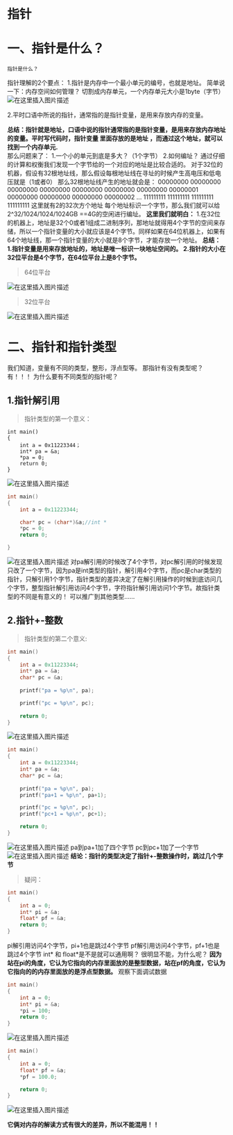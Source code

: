 # 指针
# 一、指针是什么？
    指针是什么？
   指针理解的2个要点：
   1.指针是内存中一个最小单元的编号，也就是地址。
  简单说一下：内存空间如何管理？
  切割成内存单元，一个内存单元大小是1byte（字节）
![在这里插入图片描述](https://img-blog.csdnimg.cn/2810cb2d86c34d6a84cb6c8b12ea56f5.png)


   2.平时口语中所说的指针，通常指的是指针变量，是用来存放内存的变量。

**总结：指针就是地址，口语中说的指针通常指的是指针变量，是用来存放内存地址的变量。平时写代码时，指针变量 里面存放的是地址 ，而通过这个地址，就可以找到一个内存单元.**  
那么问题来了：
 1.一个小的单元到底是多大？（1个字节）
 2.如何编址？
 通过仔细的计算和权衡我们发现一个字节给的一个对应的地址是比较合适的。
 对于32位的机器，假设有32根地址线，那么假设每根地址线在寻址的时候产生高电压和低电压就是（1或者0）
 那么32根地址线产生的地址就会是：
 00000000 00000000 00000000 00000000
 00000000 00000000 00000000 00000001
 00000000 00000000 00000000 00000002
 ...
 111111111 111111111 111111111 111111111
 这里就有2的32次方个地址
 每个地址标识一个字节，那么我们就可以给2^32/1024/1024/1024GB ==4G的空闲进行编址。
 **这里我们就明白：**
 1.在32位的机器上，地址是32个0或者1组成二进制序列，那地址就得用4个字节的空间来存储，所以一个指针变量的大小就应该是4个字节。同样如果在64位机器上，如果有64个地址线，那一个指针变量的大小就是8个字节，才能存放一个地址。
 **总结：**
 **1.指针变量是用来存放地址的，地址是唯一标识一块地址空间的。
     2.指针的大小在32位平台是4个字节，在64位平台上是8个字节。**
  

> 64位平台

![在这里插入图片描述](https://img-blog.csdnimg.cn/f5adad42ba7f495eb7905d17ed4abdd4.png)

> 32位平台

![在这里插入图片描述](https://img-blog.csdnimg.cn/d84e6e8b39fb4275af4d906ecd589916.png)

# 二、指针和指针类型
我们知道，变量有不同的类型，整形，浮点型等。
那指针有没有类型呢？
有！！！
为什么要有不同类型的指针呢？

## 1.指针解引用

> 指针类型的第一个意义：

```c//指针类型的意义
int main()
{
	int a = 0x11223344；
	int* pa = &a;
	*pa = 0;
	return 0;
}
```
![在这里插入图片描述](https://img-blog.csdnimg.cn/a2812182adf74c87b0d8bc32dcee0c2f.png)

```c
int main()
{
	int a = 0x11223344;

	char* pc = (char*)&a;//int *
	*pc = 0;
 	return 0;

}
```
![在这里插入图片描述](https://img-blog.csdnimg.cn/f4cc8bc90d2243599b5467248ac27853.png)
对pa解引用的时候改了4个字节，对pc解引用的时候发现只改了一个字节，因为pa是int类型的指针，解引用4个字节，而pc是char类型的指针，只解引用1个字节，指针类型的差异决定了在解引用操作的时候到底访问几个字节，整型指针解引用访问4个字节，字符指针解引用访问1个字节。故指针类型的不同是有意义的！
可以推广到其他类型......
## 2.指针+-整数
> 指针类型的第二个意义:

```c
int main()
{
	int a = 0x11223344;
	int* pa = &a;
	char* pc = &a;
	
	printf("pa = %p\n", pa);

	printf("pc = %p\n", pc);
	
	return 0;
}
```

![在这里插入图片描述](https://img-blog.csdnimg.cn/25a10abea73e49e598b28462509d33a0.png)

```c
int main()
{
	int a = 0x11223344;
	int* pa = &a;
	char* pc = &a;
	
	printf("pa = %p\n", pa);
	printf("pa+1 = %p\n", pa+1);

	printf("pc = %p\n", pc);
	printf("pc+1 = %p\n", pc+1);

	return 0;
}
```

![在这里插入图片描述](https://img-blog.csdnimg.cn/92938bea009b4df0b6507112b2cb91dd.png)
pa到pa+1加了四个字节
pc到pc+1加了一个字节
![在这里插入图片描述](https://img-blog.csdnimg.cn/2d69356258044ba58271f92a0a73ead0.png)
**结论：指针的类型决定了指针+-整数操作时，跳过几个字节**

> 疑问：

```c
int main()
{
	int a = 0;
	int* pi = &a;
	float* pf = &a;
	return 0;
}
```
pi解引用访问4个字节，pi+1也是跳过4个字节
pf解引用访问4个字节，pf+1也是跳过4个字节
int* 和 float*是不是就可以通用啊？
很明显不能，为什么呢？
**因为站在pi的角度，它认为它指向的内存里面放的是整型数据，站在pf的角度，它认为它指向的的内存里面放的是浮点型数据。**
观察下面调试数据
```c
int main()
{
	int a = 0;
	int* pi = &a;
	*pi = 100;
	return 0;
}
```
![在这里插入图片描述](https://img-blog.csdnimg.cn/42101695fcea4ce492ef6003a371aeef.png)

```c
int main()
{
	int a = 0;
	float* pf = &a;
	*pf = 100.0;

	return 0;
}
```
![在这里插入图片描述](https://img-blog.csdnimg.cn/99d5aa16bd3d4e50a6d111f4b241b81d.png)

**它俩对内存的解读方式有很大的差异，所以不能混用！！**




